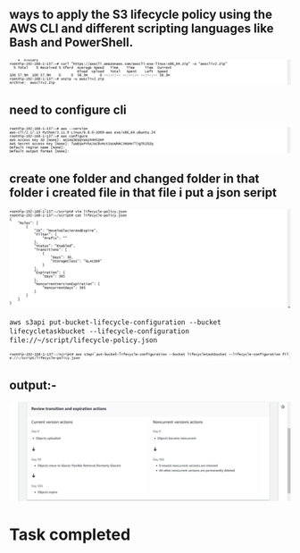## ways to apply the S3 lifecycle policy using the AWS CLI and different scripting languages like Bash and PowerShell.
![preview](images/s3-1.png)
## need to configure cli
![preview](images/s3-2.png)
## create one folder and changed folder in that folder i created file in that file i put a json seript
![preview](images/s3-3.png)
 ```
 aws s3api put-bucket-lifecycle-configuration --bucket lifecycletaskbucket --lifecycle-configuration file://~/script/lifecycle-policy.json
```
![preview](images/s3-4.png)

## output:-
![preview](images/s3-5.png)

# Task completed
